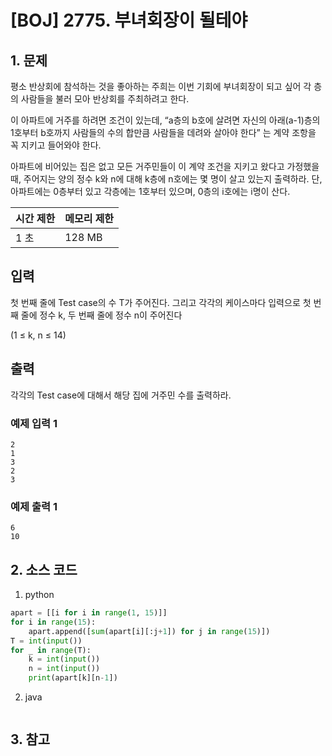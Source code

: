 # [BOJ] 2775. 부녀회장이 될테야

## 1. 문제

평소 반상회에 참석하는 것을 좋아하는 주희는 이번 기회에 부녀회장이 되고 싶어 각 층의 사람들을 불러 모아 반상회를 주최하려고 한다.

이 아파트에 거주를 하려면 조건이 있는데, “a층의 b호에 살려면 자신의 아래(a-1)층의 1호부터 b호까지 사람들의 수의 합만큼 사람들을 데려와 살아야 한다” 는 계약 조항을 꼭 지키고 들어와야 한다.

아파트에 비어있는 집은 없고 모든 거주민들이 이 계약 조건을 지키고 왔다고 가정했을 때, 주어지는 양의 정수 k와 n에 대해 k층에 n호에는 몇 명이 살고 있는지 출력하라. 단, 아파트에는 0층부터 있고 각층에는 1호부터 있으며, 0층의 i호에는 i명이 산다.


| 시간 제한 | 메모리 제한 |
|:------|:-------| 
| 1 초   | 128 MB |


## 입력

첫 번째 줄에 Test case의 수 T가 주어진다. 그리고 각각의 케이스마다 입력으로 첫 번째 줄에 정수 k, 두 번째 줄에 정수 n이 주어진다

(1 ≤ k, n ≤ 14)

## 출력

각각의 Test case에 대해서 해당 집에 거주민 수를 출력하라.

### 예제 입력 1

```
2
1
3
2
3
```

### 예제 출력 1

```
6
10
```



## 2. 소스 코드

1. python

```python
apart = [[i for i in range(1, 15)]]
for i in range(15):
    apart.append([sum(apart[i][:j+1]) for j in range(15)])
T = int(input())
for _ in range(T):
    k = int(input())
    n = int(input())
    print(apart[k][n-1])
```

2. java

```java

```


## 3. 참고

```

```



